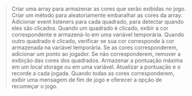 >Criar uma array para armazenar as cores que serão exibidas no jogo.
>Criar um método para aleatoriamente embaralhar as cores da array.
>Adicionar event listeners para cada quadrado, para detectar quando eles são clicados.
>Quando um quadrado é clicado, exibir a cor correspondente e armazená-lo em uma variável temporária.
>Quando outro quadrado é clicado, verificar se sua cor corresponde à cor armazenada na variável temporária.
>Se as cores corresponderem, adicionar um ponto ao jogador. Se não corresponderem, remover a exibição das cores dos quadrados.
>Armazenar a pontuação máxima em um local storage ou em uma variável.
>Atualizar a pontuação e o recorde a cada jogada.
>Quando todas as cores corresponderem, exibir uma mensagem de fim de jogo e oferecer a opção de recomeçar o jogo.